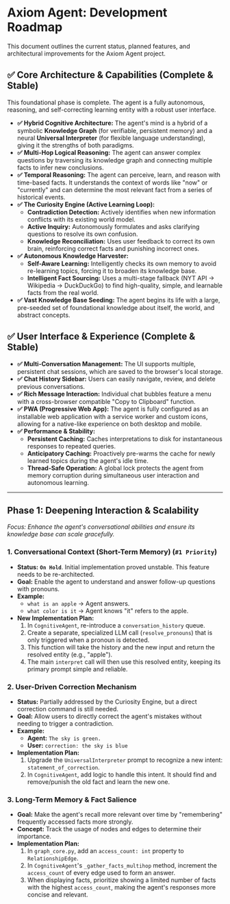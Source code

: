 # Axiom Agent: Development Roadmap

This document outlines the current status, planned features, and architectural improvements for the Axiom Agent project.

## ✅ Core Architecture & Capabilities (Complete & Stable)

This foundational phase is complete. The agent is a fully autonomous, reasoning, and self-correcting learning entity with a robust user interface.

- **✅ Hybrid Cognitive Architecture:** The agent's mind is a hybrid of a symbolic **Knowledge Graph** (for verifiable, persistent memory) and a neural **Universal Interpreter** (for flexible language understanding), giving it the strengths of both paradigms.
- **✅ Multi-Hop Logical Reasoning:** The agent can answer complex questions by traversing its knowledge graph and connecting multiple facts to infer new conclusions.
- **✅ Temporal Reasoning:** The agent can perceive, learn, and reason with time-based facts. It understands the context of words like "now" or "currently" and can determine the most relevant fact from a series of historical events.
- **✅ The Curiosity Engine (Active Learning Loop):**
    - **Contradiction Detection:** Actively identifies when new information conflicts with its existing world model.
    - **Active Inquiry:** Autonomously formulates and asks clarifying questions to resolve its own confusion.
    - **Knowledge Reconciliation:** Uses user feedback to correct its own brain, reinforcing correct facts and punishing incorrect ones.
- **✅ Autonomous Knowledge Harvester:**
    - **Self-Aware Learning:** Intelligently checks its own memory to avoid re-learning topics, forcing it to broaden its knowledge base.
    - **Intelligent Fact Sourcing:** Uses a multi-stage fallback (NYT API -> Wikipedia -> DuckDuckGo) to find high-quality, simple, and learnable facts from the real world.
- **✅ Vast Knowledge Base Seeding:** The agent begins its life with a large, pre-seeded set of foundational knowledge about itself, the world, and abstract concepts.

## ✅ User Interface & Experience (Complete & Stable)

- **✅ Multi-Conversation Management:** The UI supports multiple, persistent chat sessions, which are saved to the browser's local storage.
- **✅ Chat History Sidebar:** Users can easily navigate, review, and delete previous conversations.
- **✅ Rich Message Interaction:** Individual chat bubbles feature a menu with a cross-browser compatible "Copy to Clipboard" function.
- **✅ PWA (Progressive Web App):** The agent is fully configured as an installable web application with a service worker and custom icons, allowing for a native-like experience on both desktop and mobile.
- **✅ Performance & Stability:**
    - **Persistent Caching:** Caches interpretations to disk for instantaneous responses to repeated queries.
    - **Anticipatory Caching:** Proactively pre-warms the cache for newly learned topics during the agent's idle time.
    - **Thread-Safe Operation:** A global lock protects the agent from memory corruption during simultaneous user interaction and autonomous learning.

---

## Phase 1: Deepening Interaction & Scalability

*Focus: Enhance the agent's conversational abilities and ensure its knowledge base can scale gracefully.*

### 1. Conversational Context (Short-Term Memory) (`#1 Priority`)
- **Status:** **`On Hold`**. Initial implementation proved unstable. This feature needs to be re-architected.
- **Goal:** Enable the agent to understand and answer follow-up questions with pronouns.
- **Example:**
  - `what is an apple` -> Agent answers.
  - `what color is it` -> Agent knows "it" refers to the apple.
- **New Implementation Plan:**
  1.  In `CognitiveAgent`, re-introduce a `conversation_history` queue.
  2.  Create a separate, specialized LLM call (`resolve_pronouns`) that is only triggered when a pronoun is detected.
  3.  This function will take the history and the new input and return the resolved entity (e.g., "apple").
  4.  The main `interpret` call will then use this resolved entity, keeping its primary prompt simple and reliable.

### 2. User-Driven Correction Mechanism
- **Status:** Partially addressed by the Curiosity Engine, but a direct correction command is still needed.
- **Goal:** Allow users to directly correct the agent's mistakes without needing to trigger a contradiction.
- **Example:**
  - **Agent:** `The sky is green.`
  - **User:** `correction: the sky is blue`
- **Implementation Plan:**
  1.  Upgrade the `UniversalInterpreter` prompt to recognize a new intent: `statement_of_correction`.
  2.  In `CognitiveAgent`, add logic to handle this intent. It should find and remove/punish the old fact and learn the new one.

### 3. Long-Term Memory & Fact Salience
- **Goal:** Make the agent's recall more relevant over time by "remembering" frequently accessed facts more strongly.
- **Concept:** Track the usage of nodes and edges to determine their importance.
- **Implementation Plan:**
  1.  In `graph_core.py`, add an `access_count: int` property to `RelationshipEdge`.
  2.  In `CognitiveAgent`'s `_gather_facts_multihop` method, increment the `access_count` of every edge used to form an answer.
  3.  When displaying facts, prioritize showing a limited number of facts with the highest `access_count`, making the agent's responses more concise and relevant.